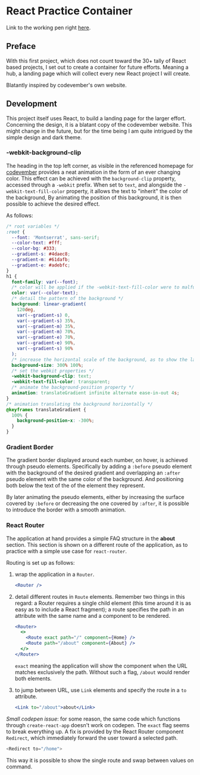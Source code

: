 # React Practice Container

Link to the working pen right [here](https://codepen.io/borntofrappe/full/NELLxG/).

## Preface

With this first project, which does not count toward the 30+ tally of React based projects, I set out to create a container for future efforts. Meaning a hub, a landing page which will collect every new React project I will create.

Blatantly inspired by codevember's own website.

## Development

This project itself uses React, to build a landing page for the larger effort. Concerning the design, it is a blatant copy of the codevember website. This might change in the future, but for the time being I am quite intrigued by the simple design and dark theme.

### -webkit-background-clip

The heading in the top left corner, as visible in the referenced homepage for [codevember](http://codevember.xyz/) provides a neat animation in the form of an ever changing color. This effect can be achieved with the `background-clip` property, accessed through a `-webkit` prefix. When set to `text`, and alongside the `-webkit-text-fill-color` property, it allows the text to "inherit" the color of the background, By animating the position of this background, it is then possible to achieve the desired effect.

As follows:

```css
/* root variables */
:root {
  --font: 'Montserrat', sans-serif;
  --color-text: #fff;
  --color-bg: #333;
  --gradient-s: #4daec8;
  --gradient-m: #61dafb;
  --gradient-e: #adebfc;
}
h1 {
  font-family: var(--font);
  /* color will be applied if the -webkit-text-fill-color were to malfunction */
  color: var(--color-text);
  /* detail the pattern of the background */
  background: linear-gradient(
    120deg,
    var(--gradient-s) 0,
    var(--gradient-s) 35%,
    var(--gradient-m) 35%,
    var(--gradient-m) 70%,
    var(--gradient-e) 70%,
    var(--gradient-e) 90%,
    var(--gradient-s) 90%
  );
  /* increase the horizontal scale of the background, as to show the larger shape moving behind the heading */
  background-size: 300% 100%;
  /* set the webkit properties */
  -webkit-background-clip: text;
  -webkit-text-fill-color: transparent;
  /* animate the background-position property */
  animation: translateGradient infinite alternate ease-in-out 4s;
}
/* animation translating the background horizontally */
@keyframes translateGradient {
  100% {
    background-position-x: -300%;
  }
}
```

### Gradient Border

The gradient border displayed around each number, on hover, is achieved through pseudo elements. Specifically by adding a `:before` pseudo element with the background of the desired gradient and overlapping an `:after` pseudo element with the same color of the background. And positioning both below the text of the of the element they represent.

By later animating the pseudo elements, either by increasing the surface covered by `:before` or decreasing the one covered by `:after`, it is possible to introduce the border with a smooth animation.

### React Router

The application at hand provides a simple FAQ structure in the **about** section. This section is shown on a different route of the application, as to practice with a simple use case for `react-router`.

Routing is set up as follows:

1. wrap the application in a `Router`.

   ```jsx
   <Router />
   ```

1. detail different routes in `Route` elements. Remember two things in this regard: a Router requires a single child element (this time around it is as easy as to include a React fragment); a route specifies the path in an attribute with the same name and a component to be rendered.

   ```jsx
   <Router>
     <>
       <Route exact path="/" component={Home} />
       <Route path="/about" component={About} />
     </>
   </Router>
   ```

   `exact` meaning the application will show the component when the URL matches exclusively the path. Without such a flag, `/about` would render both elements.

1. to jump between URL, use `Link` elements and specify the route in a `to` attribute.

   ```jsx
   <Link to="/about">about</Link>
   ```

_Small codepen issue_: for some reason, the same code which functions through `create-react-app` doesn't work on codepen. The `exact` flag seems to break everything up. A fix is provided by the React Router component `Redirect`, which immediately forward the user toward a selected path.

```js
<Redirect to="/home">
```

This way it is possible to show the single route and swap between values on command.
